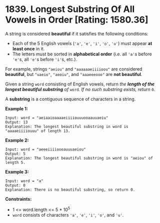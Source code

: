 # 1839. Longest Substring Of All Vowels in Order [Rating: 1580.36]

A string is considered **beautiful** if it satisfies the following conditions:

- Each of the 5 English vowels (`'a'`, `'e'`, `'i'`, `'o'`, `'u'`) must appear **at least once** in it.
- The letters must be sorted in **alphabetical order** (i.e. all `'a'`s before `'e'`s, all `'e'`s before `'i'`s, etc.).

For example, strings `"aeiou"` and `"aaaaaaeiiiioou"` are considered **beautiful**, but `"uaeio"`, `"aeoiu"`, and `"aaaeeeooo"` are **not beautiful**.

Given a string `word` consisting of English vowels, return *the **length of the longest beautiful substring** of* `word`*. If no such substring exists, return* `0`.

A **substring** is a contiguous sequence of characters in a string.

 

**Example 1:**

```
Input: word = "aeiaaioaaaaeiiiiouuuooaauuaeiu"
Output: 13
Explanation: The longest beautiful substring in word is "aaaaeiiiiouuu" of length 13.
```

**Example 2:**

```
Input: word = "aeeeiiiioooauuuaeiou"
Output: 5
Explanation: The longest beautiful substring in word is "aeiou" of length 5.
```

**Example 3:**

```
Input: word = "a"
Output: 0
Explanation: There is no beautiful substring, so return 0.
```

 

**Constraints:**

- 1 <= word.length <= 5 * 10<sup>5</sup>
- `word` consists of characters `'a'`, `'e'`, `'i'`, `'o'`, and `'u'`.